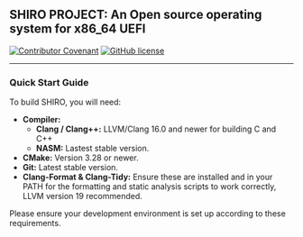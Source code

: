 ## SHIRO PROJECT: An Open source operating system for x86_64 UEFI

[![Contributor Covenant](https://img.shields.io/badge/Contributor%20Covenant-2.1-4baaaa.svg)](CODE_OF_CONDUCT.md)
[![GitHub license](https://img.shields.io/github/license/TheMonHub/SHIRO.svg)](LICENSE)



---

### Quick Start Guide

To build SHIRO, you will need:

* **Compiler:**
    * **Clang / Clang++:** LLVM/Clang 16.0 and newer for building C and C++
    * **NASM:** Lastest stable version.
* **CMake:** Version 3.28 or newer.
* **Git:** Latest stable version.
* **Clang-Format & Clang-Tidy:** Ensure these are installed and in your PATH for the formatting and static analysis
  scripts to work correctly, LLVM version 19 recommended.

Please ensure your development environment is set up according to these requirements.